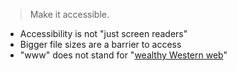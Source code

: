 > Make it accessible.

* Accessibility is not "just screen readers"
* Bigger file sizes are a barrier to access
* "www" does not stand for "[wealthy Western web](https://vimeo.com/194968584)"

